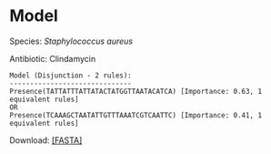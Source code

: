 
# Model

Species: *Staphylococcus aureus*

Antibiotic: Clindamycin

```
Model (Disjunction - 2 rules):
------------------------------
Presence(TATTATTTATTATACTATGGTTAATACATCA) [Importance: 0.63, 1 equivalent rules]
OR
Presence(TCAAAGCTAATATTGTTTAAATCGTCAATTC) [Importance: 0.41, 1 equivalent rules]

```

Download: [[FASTA]](./model.fasta)

